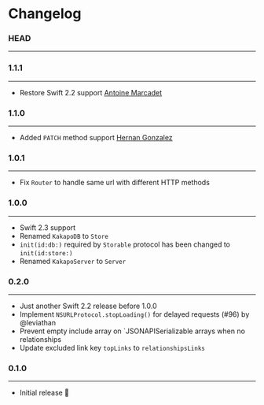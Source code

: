 # Changelog

### HEAD
--------------

### 1.1.1
-----------

- Restore Swift 2.2 support [Antoine Marcadet](https://github.com/amarcadet)

### 1.1.0
-----------

- Added `PATCH` method support [Hernan Gonzalez](https://github.com/hernangonzalez)

### 1.0.1
-----------

- Fix `Router` to handle same url with different HTTP methods

### 1.0.0
------------

- Swift 2.3 support
- Renamed `KakapoDB` to `Store`
- `init(id:db:)` required by `Storable` protocol has been changed to `init(id:store:)`
- Renamed `KakapoServer` to `Server`

### 0.2.0
------------

- Just another Swift 2.2 release before 1.0.0
- Implement `NSURLProtocol.stopLoading()` for delayed requests (#96) by @leviathan
- Prevent empty include array on `JSONAPISerializable arrays when no relationships
- Update excluded link key `topLinks` to `relationshipsLinks`

### 0.1.0
------------

- Initial release 🎉

